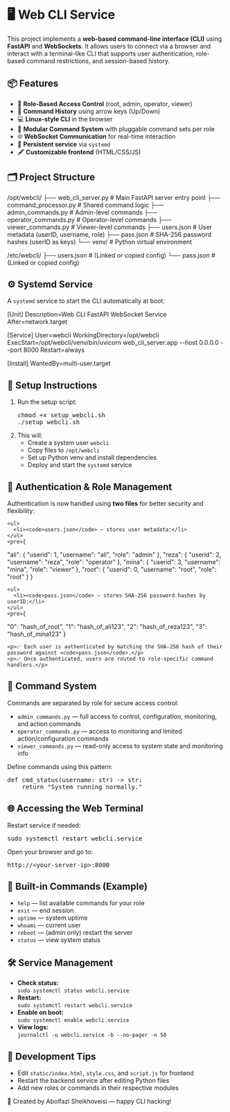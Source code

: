 <!DOCTYPE html>
<html lang="en">
<head>
  <meta charset="UTF-8">
  <meta name="viewport" content="width=device-width, initial-scale=1">
  <title>Web CLI Service</title>
</head>
<body>

  <h1>🖥️ Web CLI Service</h1>
  <p>This project implements a <strong>web-based command-line interface (CLI)</strong> using <strong>FastAPI</strong> and <strong>WebSockets</strong>. It allows users to connect via a browser and interact with a terminal-like CLI that supports user authentication, role-based command restrictions, and session-based history.</p>

  <div class="section">
    <h2>📦 Features</h2>
    <ul>
      <li>🔐 <strong>Role-Based Access Control</strong> (root, admin, operator, viewer)</li>
      <li>🧠 <strong>Command History</strong> using arrow keys (Up/Down)</li>
      <li>💻 <strong>Linux-style CLI</strong> in the browser</li>
      <li>🧱 <strong>Modular Command System</strong> with pluggable command sets per role</li>
      <li>🌐 <strong>WebSocket Communication</strong> for real-time interaction</li>
      <li>🔁 <strong>Persistent service</strong> via <code>systemd</code></li>
      <li>🖋️ <strong>Customizable frontend</strong> (HTML/CSS/JS)</li>
    </ul>
  </div>

  <div class="section">
    <h2>🗂️ Project Structure</h2>
    <div class="file-structure">
/opt/webcli/
├── web_cli_server.py       # Main FastAPI server entry point
├── command_processor.py    # Shared command logic
├── admin_commands.py       # Admin-level commands
├── operator_commands.py    # Operator-level commands
├── viewer_commands.py      # Viewer-level commands
├── users.json              # User metadata (userID, username, role)
├── pass.json               # SHA-256 password hashes (userID as keys)
└── venv/                   # Python virtual environment

/etc/webcli/
├── users.json              # (Linked or copied config)
└── pass.json               # (Linked or copied config)
    </div>
  </div>

  <div class="section">
    <h2>⚙️ Systemd Service</h2>
    <p>A <code>systemd</code> service to start the CLI automatically at boot:</p>
    <div class="systemd">
[Unit]
Description=Web CLI FastAPI WebSocket Service
After=network.target

[Service]
User=webcli
WorkingDirectory=/opt/webcli
ExecStart=/opt/webcli/venv/bin/uvicorn web_cli_server:app --host 0.0.0.0 --port 8000
Restart=always

[Install]
WantedBy=multi-user.target
    </div>
  </div>

  <div class="section">
    <h2>🚀 Setup Instructions</h2>
    <ol>
      <li>Run the setup script:<br>
        <pre>chmod +x setup_webcli.sh
./setup_webcli.sh</pre>
      </li>
      <li>This will:
        <ul>
          <li>Create a system user <code>webcli</code></li>
          <li>Copy files to <code>/opt/webcli</code></li>
          <li>Set up Python venv and install dependencies</li>
          <li>Deploy and start the <code>systemd</code> service</li>
        </ul>
      </li>
    </ol>
  </div>

  <div class="section">
    <h2>🔐 Authentication & Role Management</h2>
    <p>Authentication is now handled using <strong>two files</strong> for better security and flexibility:</p>

    <ul>
      <li><code>users.json</code> — stores user metadata:</li>
    </ul>
    <pre>{
  "ali": {
    "userid": 1,
    "username": "ali",
    "role": "admin"
  },
  "reza": {
    "userid": 2,
    "username": "reza",
    "role": "operator"
  },
  "mina": {
    "userid": 3,
    "username": "mina",
    "role": "viewer"
  },
  "root": {
    "userid": 0,
    "username": "root",
    "role": "root"
  }
}</pre>

    <ul>
      <li><code>pass.json</code> — stores SHA-256 password hashes by userID:</li>
    </ul>
    <pre>{
  "0": "hash_of_root",
  "1": "hash_of_ali123",
  "2": "hash_of_reza123",
  "3": "hash_of_mina123"
}</pre>

    <p>✅ Each user is authenticated by matching the SHA-256 hash of their password against <code>pass.json</code>.</p>
    <p>✅ Once authenticated, users are routed to role-specific command handlers.</p>
  </div>

  <div class="section">
    <h2>🧩 Command System</h2>
    <p>Commands are separated by role for secure access control:</p>
    <ul>
      <li><code>admin_commands.py</code> — full access to control, configuration, monitoring, and action commands</li>
      <li><code>operator_commands.py</code> — access to monitoring and limited action/configuration commands</li>
      <li><code>viewer_commands.py</code> — read-only access to system state and monitoring info</li>
    </ul>
    <p>Define commands using this pattern:</p>
    <pre>def cmd_status(username: str) -> str:
    return "System running normally."</pre>
  </div>

  <div class="section">
    <h2>🌐 Accessing the Web Terminal</h2>
    <p>Restart service if needed:</p>
    <pre>sudo systemctl restart webcli.service</pre>
    <p>Open your browser and go to:</p>
    <pre>http://&lt;your-server-ip&gt;:8000</pre>
  </div>

  <div class="section">
    <h2>🧠 Built-in Commands (Example)</h2>
    <ul>
      <li><code>help</code> — list available commands for your role</li>
      <li><code>exit</code> — end session</li>
      <li><code>uptime</code> — system uptime</li>
      <li><code>whoami</code> — current user</li>
      <li><code>reboot</code> — (admin only) restart the server</li>
      <li><code>status</code> — view system status</li>
    </ul>
  </div>

  <div class="section">
    <h2>🛠️ Service Management</h2>
    <ul>
      <li><strong>Check status:</strong><br><code>sudo systemctl status webcli.service</code></li>
      <li><strong>Restart:</strong><br><code>sudo systemctl restart webcli.service</code></li>
      <li><strong>Enable on boot:</strong><br><code>sudo systemctl enable webcli.service</code></li>
      <li><strong>View logs:</strong><br><code>journalctl -u webcli.service -b --no-pager -n 50</code></li>
    </ul>
  </div>

  <div class="section">
    <h2>🧪 Development Tips</h2>
    <ul>
      <li>Edit <code>static/index.html</code>, <code>style.css</code>, and <code>script.js</code> for frontend</li>
      <li>Restart the backend service after editing Python files</li>
      <li>Add new roles or commands in their respective modules</li>
    </ul>
  </div>

  <div class="footer">
    <p>🙌 Created by Abolfazl Sheikhoveisi — happy CLI hacking!</p>
  </div>

</body>
</html>
